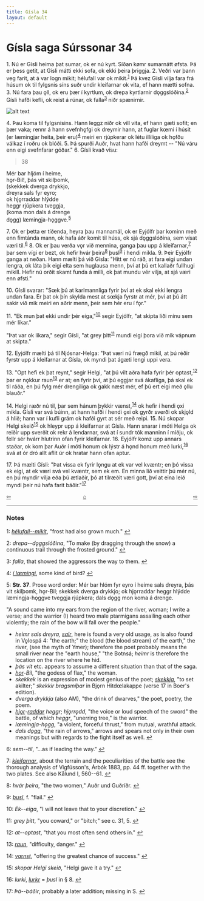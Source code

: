 ```yaml
---
title: Gísla 34
layout: default
---
```


# Gísla saga Súrssonar 34

1\. Nú er Gísli heima þat sumar, ok er nú kyrt. Síðan k&oslash;mr sumarnátt &oslash;fsta. Þá er þess getit, at Gísli mátti ekki sofa, ok ekki þeira þriggja. 2. Veðri var þann veg farit, at á var logn mikit; hélufall var ok mikit.<sup id="a1">[1](#myfootnote1)</sup> Þá kvez Gísli vilja fara frá húsum ok til fylgsnis síns suðr undir kleifarnar ok vita, ef hann mætti sofna. 3. Nú fara þau &#x1EB;ll, ok eru þær í kyrtlum, ok drepa kyrtlarnir d&#x1EB;ggslóðina.<sup id="a2">[2](#myfootnote2)</sup> Gísli hafði kefli, ok reist á rúnar, ok falla<sup id="a3">[3](#myfootnote3)</sup> niðr spænirnir.

![alt text](https://upload.wikimedia.org/wikipedia/commons/a/ad/Gisle_med_Aud_och_Gudrid.jpg "Gisli with Aud and Gudrid")

4\. Þau koma til fylgsnisins. Hann leggz niðr ok vill vita, ef hann gæti sofit; en þær vaka; rennr á hann svefnh&#x1EB;fgi ok dreymir hann, at fuglar k&oelig;mi í húsit (er læmingjar heita, þeir eru)<sup id="a4">[4](#myfootnote4)</sup> meiri en rjúpkerar ok létu illiliga ok h&#x1EB;fðu válkaz í roðru ok blóði. 5. Þá spurði Auðr, hvat hann hafði dreymt -- "Nú váru enn eigi svefnfarar góðar." 6. Gísli kvað vísu:

   >38   
   >    
   Mér bar hljóm í heime,   
   h&#x1EB;r-Bil!, þás vit skilþomk,   
   (skekkek dverga drykkjo,   
   dreyra sals fyr eyro;   
   ok hj&#x1EB;rraddar hlýdde   
   heggr rjúpkera tveggja,   
   (koma mon dals á drenge   
   d&#x1EB;gg) læmingja-h&#x1EB;ggve.<sup id="a5">[5](#myfootnote5)</sup>   

7\. Ok er þetta er tíðenda, heyra þau mannamál, ok er Eyjólfr þar kominn með enn fimtánda mann, ok hafa áðr komit til húss, ok sjá d&#x1EB;ggslóðina, sem vísat væri til.<sup id="a6">[6](#myfootnote6)</sup> 8. Ok er þau verða v&#x1EB;r við mennina, ganga þau upp á kleifarnar,<sup id="a7">[7](#myfootnote7)</sup> þar sem vígi er bezt, ok hefir hvár þeira<sup id="a8">[8](#myfootnote8)</sup> þusl<sup id="a9">[9](#myfootnote9)</sup> í hendi mikla. 9. Þeir Eyjólfr ganga at neðan. Hann mælti þá við Gísla: "Hitt er nú ráð, at fara eigi undan lengra, ok láta þik eigi elta sem huglausa menn, því at þú ert kallaðr fullhugi mikill. Hefir nú orðit skamt funda á milli, ok þat mundu vér vilja, at sjá væri enn &oslash;fsti."

10\. Gísli svarar: "S&oelig;k þú at karlmannliga fyrir því at ek skal ekki lengra undan fara. Er þat ok þín skylda mest at s&oelig;kja fyrstr at mér, því at þú átt sakir við mik meiri en aðrir menn, þeir sem hér eru í f&#x1EB;r."

11\. "Ek mun þat ekki undir þér eiga,"<sup id="a10">[10](#myfootnote10)</sup> segir Eyjólfr, "at skipta liði mínu sem mér líkar."

"Þat var ok líkara," segir Gísli, "at grey þitt<sup id="a11">[11](#myfootnote11)</sup> mundi eigi þora við mik vápnum at skipta."

12\. Eyjólfr mælti þá til Njósnar-Helga: "Þat væri nú frægð mikil, at þú réðir fyrstr upp á kleifarnar at Gísla, ok myndi þat ágæti lengi uppi vera.

13\. "Opt hefi ek þat reynt," segir Helgi, "at þú vilt aðra hafa fyrir þér optast,<sup id="a12">[12](#myfootnote12)</sup> þar er n&#x1EB;kkur raun<sup id="a13">[13](#myfootnote13)</sup> er at; en fyrir því, at þú eggjar svá ákafliga, þá skal ek til ráða, en þú fylg mér drengiliga ok gakk næst mér, ef þú ert eigi með &#x1EB;llu blauðr."

14\. Helgi ræðr nú til, þar sem hánum þykkir vænst,<sup id="a14">[14](#myfootnote14)</sup> ok hefir í hendi &#x1EB;xi mikla. Gísli var svá búinn, at hann hafði í hendi &#x1EB;xi ok gyrðr sverði ok skj&#x1EB;ld á hlið; hann var í kufli grám ok hafði gyrt at sér með reipi. 15. Nú skopar Helgi skeið<sup id="a15">[15](#myfootnote15)</sup> ok hleypr upp á kleifarnar at Gísla. Hann snarar í móti Helga ok reiðir upp sverðit ok rekr á lendarnar, svá at í sundr tók manninn í miðju, ok fellr sér hvárr hlutrinn ofan fyrir kleifarnar. 16. Eyjólfr komz upp annars staðar, ok kom þar Auðr í móti honum ok lýstr á h&#x1EB;nd honum með lurki,<sup id="a16">[16](#myfootnote16)</sup> svá at ór dró allt aflit úr ok hratar hann ofan aptur.

17\. Þá mælti Gísli: "Þat vissa ek fyrir l&#x1EB;ngu at ek var vel kvæntr; en þó vissa ek eigi, at ek væri svá vel kvæntr, sem ek em. En minna lið veittir þú mér nú, en þú myndir vilja eða þú ætlaðir, þó at tilræðit væri gott, því at eina leið myndi þeir nú hafa farit báðir."<sup id="a17">[17](#myfootnote17)</sup>

<div style="float: left"><a href="http://rcblack.net/Gisla_saga/Gisla_33">⇦</a></div>
<div style="float: right"><a href="http://rcblack.net/Gisla_saga/Gisla_35">⇨</a></div>
<div style="margin: 0 auto; width: 100px;"><a href="http://rcblack.net/Gisla_saga/Gisla_home">&#8962;</a></div>

---

### Notes

<a name="myfootnote1" id="f1">1</a>:
 [_hélufall--mikit_](http://web.ff.cuni.cz/cgi-bin/uaa_slovnik/gmc_search_v3?cmd=viewthis&id=cv:b0254:2), "frost had also grown much."
[↩](#a1)

<a name="myfootnote2" id="f2">2</a>:
 _drepa--d&#x1EB;ggslóðina_, "To make (by dragging through the snow) a continuous trail through the frosted ground."
[↩](#a2)

<a name="myfootnote3" id="f3">3</a>:
 _falla_, that showed the aggressors the way to them.
[↩](#a3)

<a name="myfootnote4" id="f4">4</a>:
 [_í l&oelig;mingi_](http://web.ff.cuni.cz/cgi-bin/uaa_slovnik/gmc_search_v3?cmd=viewthis&id=cv:b0403:31), some kind of bird?
[↩](#a4)

<a name="myfootnote5" id="f5">5</a>:
 __Str. 37__. Prose word order: Mér bar hlóm fyr eyro í heime sals dreyra, þás vit skilþomk, h&#x1EB;r-Bil; skekkek dverga drykkjo; ok hj&#x1EB;rraddar heggr hlýdde læmingja-h&#x1EB;ggve tveggja rjúpkera; dals d&#x1EB;gg mon koma á drenge.

"A sound came into my ears from the region of the river, woman; I write a verse; and the warrior (I) heard two male ptarmigans assailing each other violently; the rain of the bow will fall over the people."

  * _heimr sals dreyra,_ [_salr_](http://web.ff.cuni.cz/cgi-bin/uaa_slovnik/gmc_search_v3?cmd=viewthis&id=cv:b0510:5), here is found a very old usage, as is also found in V&#x1EB;lospá 4: "the earth;" the blood (the blood stream) of the earth," the river, (see the myth of Ymer); therefore the poet probably means the small river near the "earth house," "the Botnsá; _heimr_ is therefore the location on the river where he hid.
  * _þás vit_ etc. appears to assume a different situation than that of the saga.
  * [_h&#x1EB;r_](http://web.ff.cuni.cz/cgi-bin/uaa_slovnik/gmc_search_v3?cmd=viewthis&id=cv:b0311:23)_-Bil_, "the godess of flax," the woman.
  * _skekkek_ is an expression of modest genius of the poet; [_skekkja_](http://web.ff.cuni.cz/cgi-bin/uaa_slovnik/gmc_search_v3?cmd=viewthis&id=cv:b0543:20), "to set akilter;" _skekkir bragsmíþar_ in Bj&#x1EB;rn Hitd&oelig;lakappe (verse 17 in Boer's edition).
  * _dverga drykkja_ (also AM), "the drink of dwarves," the poet, poetry, the poem.
  * [_hj&#x1EB;r_](http://web.ff.cuni.cz/cgi-bin/uaa_slovnik/gmc_search_v3?cmd=viewthis&id=cv:b0268:14)-[_raddar_](http://web.ff.cuni.cz/cgi-bin/uaa_slovnik/gmc_search_v3?cmd=viewthis&id=cv:b0507:2) _heggr_; _hj&#x1EB;rr&#x1EB;dd_, "the voice or loud speech of the sword" the battle, of which _heggr_, "unerring tree," is the warrior.
  * _l&oelig;mingja-h&#x1EB;gg_, "a violent, forceful thrust," from mutual, wrathful attack.
  * _dals d&#x1EB;gg_, "the rain of arrows," arrows and spears not only in their own meanings but with regards to the fight itself as well.
[↩](#a5)

<a name="myfootnote6" id="f6">6</a>:
 _sem--til_, "...as if leading the way."
[↩](#a6)

<a name="myfootnote7" id="f7">7</a>:
 [_kleifarnar_](http://web.ff.cuni.cz/cgi-bin/uaa_slovnik/gmc_search_v3?cmd=viewthis&id=cv:b0342:24), about the terrain and the peculiarities of the battle see the thorough analysis of Vigfússon's, Árbók 1883, pp. 44 ff. together with the two plates. See also Kålund I, 560--61.
[↩](#a7)

<a name="myfootnote8" id="f8">8</a>:
 _hvár þeira_, "the two women," Auðr und Guðríðr.
[↩](#a8)

<a name="myfootnote9" id="f9">9</a>:
 [_þusl_](http://web.ff.cuni.cz/cgi-bin/uaa_slovnik/gmc_search_v3?cmd=viewthis&id=cv:b0750:19), f. "flail."
[↩](#a9)

<a name="myfootnote10" id="f10">10</a>:
 _Ek--eiga_, "I will not leave that to your discretion."
[↩](#a10)

<a name="myfootnote11" id="f11">11</a>:
 _grey þitt_, "you coward," or "bitch;" see c. 31, 5.
[↩](#a11)

<a name="myfootnote12" id="f12">12</a>:
 _at--optast_, "that you most often send others in."
[↩](#a12)

<a name="myfootnote13" id="f13">13</a>:
 [_raun_](http://web.ff.cuni.cz/cgi-bin/uaa_slovnik/gmc_search_v3?cmd=viewthis&id=cv:b0484:19), "difficulty, danger."
[↩](#a13)

<a name="myfootnote14" id="f14">14</a>:
 [_v&oelig;nst_](http://web.ff.cuni.cz/cgi-bin/uaa_slovnik/gmc_search_v3?cmd=viewthis&id=cv:b0719:32), "offering the greatest chance of success."
[↩](#a14)

<a name="myfootnote15" id="f15">15</a>:
 _skopar Helgi skeið_, "Helgi gave it a try."
[↩](#a15)

<a name="myfootnote16" id="f16">16</a>:
 _lurki_, [_lurkr_](http://web.ff.cuni.cz/cgi-bin/uaa_slovnik/gmc_search_v3?cmd=viewthis&id=cv:b0399:30) = _þusl_ in &sect; 8.
[↩](#a16)

<a name="myfootnote17" id="f17">17</a>:
 _Þá--báðir_, probably a later addition; missing in S.
[↩](#a17)
